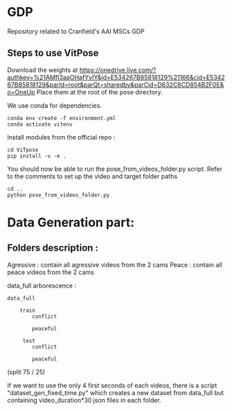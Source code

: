 # GDP
Repository related to Cranfield's AAI MSCs GDP

## Steps to use VitPose

Download the weights at https://onedrive.live.com/?authkey=%21AMfI3aaOHafYvIY&id=E534267B85818129%21166&cid=E534267B85818129&parId=root&parQt=sharedby&parCid=D632C8CD854B2F0E&o=OneUp 
Place them at the root of the pose directory.

We use conda for dependencies.
```
conda env create -f environment.yml
conda activate vitenv
```
Install modules from the official repo : 
```
cd ViTpose
pip install -v -e . 
```
You should now be able to run the pose_from_videos_folder.py script. Refer to the comments to set up the video  and target folder paths 
```
cd ..
python pose_from_videos_folder.py
```


# Data Generation part: 

## Folders description : 

  Agressive : contain all agressive videos from the 2 cams
  Peace : contain all peace videos from the 2 cams

  data_full arborescence :
  
  	data_full
  
	  	train
		  	conflict
		
		  	peaceful
			
	 	 test
		  	conflict
			
		  	peaceful

(split 75 / 25) 

If we want to use the only 4 first seconds of each videos, there is a script "dataset_gen_fixed_time.py" which creates a new dataset from data_full but containing video_duration*30 json files in each folder.

